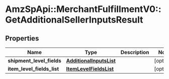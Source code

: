 # AmzSpApi::MerchantFulfillmentV0::GetAdditionalSellerInputsResult

## Properties
Name | Type | Description | Notes
------------ | ------------- | ------------- | -------------
**shipment_level_fields** | [**AdditionalInputsList**](AdditionalInputsList.md) |  | [optional] 
**item_level_fields_list** | [**ItemLevelFieldsList**](ItemLevelFieldsList.md) |  | [optional] 

